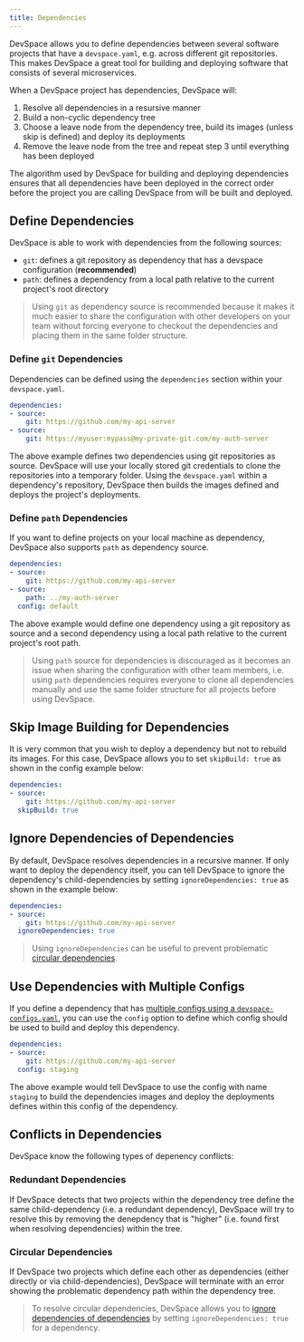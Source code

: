 ```yaml
---
title: Dependencies
---
```


DevSpace allows you to define dependencies between several software projects that have a `devspace.yaml`, e.g. across different git repositories. This makes DevSpace a great tool for building and deploying software that consists of several microservices.

When a DevSpace project has dependencies, DevSpace will:
1. Resolve all dependencies in a resursive manner
2. Build a non-cyclic dependency tree
3. Choose a leave node from the dependency tree, build its images (unless skip is defined) and deploy its deployments
4. Remove the leave node from the tree and repeat step 3 until everything has been deployed

The algorithm used by DevSpace for building and deploying dependencies ensures that all dependencies have been deployed in the correct order before the project you are calling DevSpace from will be built and deployed.

## Define Dependencies
DevSpace is able to work with dependencies from the following sources:
- `git`: defines a git repository as dependency that has a devspace configuration (**recommended**)
- `path`: defines a dependency from a local path relative to the current project's root directory

> Using `git` as dependency source is recommended because it makes it much easier to share the configuration with other developers on your team without forcing everyone to checkout the dependencies and placing them in the same folder structure.

### Define `git` Dependencies
Dependencies can be defined using the `dependencies` section within your `devspace.yaml`.
```yaml
dependencies:
- source:
    git: https://github.com/my-api-server
- source:
    git: https://myuser:mypass@my-private-git.com/my-auth-server 
```

The above example defines two dependencies using git repositories as source. DevSpace will use your locally stored git credentials to clone the repositories into a temporary folder. Using the `devspace.yaml` within a dependency's repository, DevSpace then builds the images defined and deploys the project's deployments.

### Define `path` Dependencies
If you want to define projects on your local machine as dependency, DevSpace also supports `path` as dependency source.
```yaml
dependencies:
- source:
    git: https://github.com/my-api-server
- source:
    path: ../my-auth-server
  config: default
```
The above example would define one dependency using a git repository as source and a second dependency using a local path relative to the current project's root path.

> Using `path` source for dependencies is discouraged as it becomes an issue when sharing the configuration with other team members, i.e. using `path` dependencies requires everyone to clone all dependencies manually and use the same folder structure for all projects before using DevSpace.

## Skip Image Building for Dependencies
It is very common that you wish to deploy a dependency but not to rebuild its images. For this case, DevSpace allows you to set `skipBuild: true` as shown in the config example below:
```yaml
dependencies:
- source:
    git: https://github.com/my-api-server
  skipBuild: true
```

## Ignore Dependencies of Dependencies
By default, DevSpace resolves dependencies in a recursive manner. If only want to deploy the dependency itself, you can tell DevSpace to ignore the dependency's child-dependencies by setting `ignoreDependencies: true` as shown in the example below:
```yaml
dependencies:
- source:
    git: https://github.com/my-api-server
  ignoreDependencies: true
```

> Using `ignoreDependencies` can be useful to prevent problematic [circular dependencies](#circular-dependencies).

## Use Dependencies with Multiple Configs
If you define a dependency that has [multiple configs using a `devspace-configs.yaml`](/docs/configuration/multiple-configs), you can use the `config` option to define which config should be used to build and deploy this dependency.
```yaml
dependencies:
- source:
    git: https://github.com/my-api-server
  config: staging
```
The above example would tell DevSpace to use the config with name `staging` to build the dependencies images and deploy the deployments defines within this config of the dependency.

## Conflicts in Dependencies
DevSpace know the following types of depenency conflicts:

### Redundant Dependencies
If DevSpace detects that two projects within the dependency tree define the same child-dependency (i.e. a redundant dependency), DevSpace will try to resolve this by removing the denepdency that is "higher" (i.e. found first when resolving dependencies) within the tree.

### Circular Dependencies
If DevSpace two projects which define each other as dependencies (either directly or via child-dependencies), DevSpace will terminate with an error showing the problematic dependency path within the dependency tree.

> To resolve circular dependencies, DevSpace allows you to [ignore dependencies of dependencies](#ignore-dependencies-of-dependencies) by setting `ignoreDependencies: true` for a dependency.
